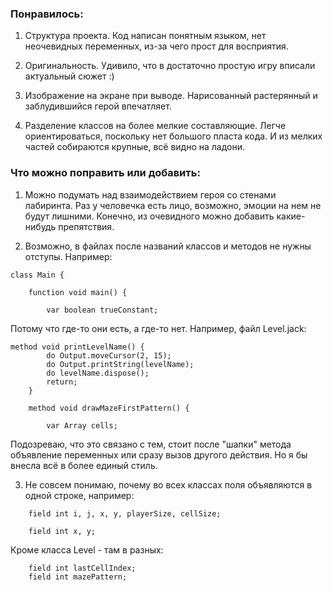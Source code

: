 ### Понравилось:
1. Структура проекта. Код написан понятным языком, нет неочевидных переменных, из-за чего прост для восприятия.

2. Оригинальность. Удивило, что в достаточно простую игру вписали актуальный сюжет :)

3. Изображение на экране при выводе. Нарисованный растерянный и заблудившийся герой впечатляет.

4. Разделение классов на более мелкие составляющие. Легче ориентироваться, поскольку нет большого пласта кода. И из мелких частей собираются крупные, всё видно на ладони.

### Что можно поправить или добавить:
1. Можно подумать над взаимодействием героя со стенами лабиринта. Раз у человечка есть лицо, возможно, эмоции на нем не будут лишними. Конечно, из очевидного можно добавить какие-нибудь препятствия.

2. Возможно, в файлах после названий классов и методов не нужны отступы. Например:
```
class Main {

    function void main() {

        var boolean trueConstant;
```

Потому что где-то они есть, а где-то нет. Например, файл Level.jack:
```
method void printLevelName() {
        do Output.moveCursor(2, 15);
        do Output.printString(levelName);
        do levelName.dispose();
        return;
    }

    method void drawMazeFirstPattern() {

        var Array cells;
```
Подозреваю, что это связано с тем, стоит после "шапки" метода объявление переменных или сразу вызов другого действия. Но я бы внесла всё в более единый стиль.

3. Не совсем понимаю, почему во всех классах поля объявляются в одной строке, например:
```
	field int i, j, x, y, playerSize, cellSize;
```
```
    field int x, y;
```

Кроме класса Level - там в разных:
```
    field int lastCellIndex;
    field int mazePattern;
```



